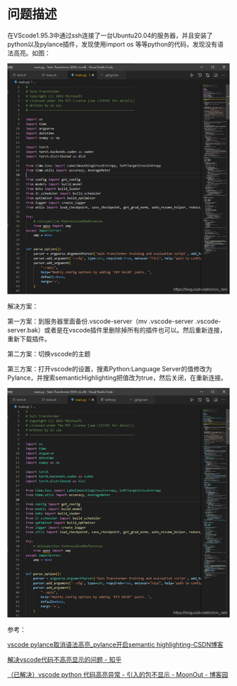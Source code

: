 # 问题描述

在VScode1.95.3中通过ssh连接了一台Ubuntu20.04的服务器，并且安装了python以及pylance插件，发现使用import os  等等python的代码，发现没有语法高亮。如图：

![在这里插入图片描述](./images/VScode的Python语法没有高亮显示/472a89574f8f885fd45de9bddbe615cc.png)

解决方案：

第一方案：到服务器里面备份.vscode-server（mv .vscode-server .vscode-server.bak）或者是在vscode插件里删除掉所有的插件也可以。然后重新连接，重新下载插件。



第二方案：切换vscode的主题



第三方案：打开vscode的设置，搜素Python:Language Server的值修改为Pylance，并搜索semanticHighlighting把值改为true，然后关闭，在重新连接。



![在这里插入图片描述](./images/VScode的Python语法没有高亮显示/536315751d93ef136f1bc090b4368ae6.png)



参考：

[vscode pylance取消语法高亮_pylance开启semantic highlighting-CSDN博客](https://blog.csdn.net/onion_rain/article/details/115857414)

[解决vscode代码不高亮显示的问题 - 知乎](https://zhuanlan.zhihu.com/p/655330634)

[（已解决）vscode python 代码高亮异常 - 引入的包不显示 - MoonOut - 博客园](https://www.cnblogs.com/moonout/p/17173711.html)